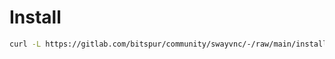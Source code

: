 # Install

```sh
curl -L https://gitlab.com/bitspur/community/swayvnc/-/raw/main/install.sh | sudo sh
```

